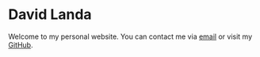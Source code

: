 # David Landa

Welcome to my personal website. You can contact me via <a href="mailto:david.landa@protonmail.com">email</a> or
visit my <a href="https://github.com/groundf/">GitHub</a>.
